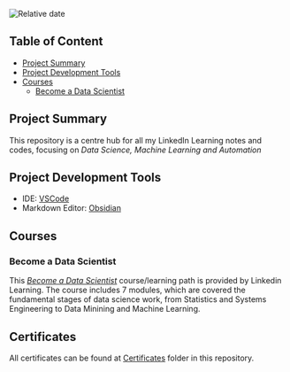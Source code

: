 ![Relative date](https://img.shields.io/date/1635211181)

## Table of Content
- [Project Summary](#project-summary)
- [Project Development Tools](#project-development-tools)
- [Courses](#courses)
	- [Become a Data Scientist](#become-a-data-scientist)


## Project Summary 
This repository is a centre hub for all my LinkedIn Learning notes and codes, focusing on *Data Science, Machine Learning and Automation*

## Project Development Tools 
- IDE: [VSCode](https://code.visualstudio.com/)
- Markdown Editor: [Obsidian](https://obsidian.md/)

## Courses
### Become a Data Scientist
This [*Become a Data Scientist*](https://github.com/wtbrissy/Linkedin_learning/tree/main/Become%20a%20Data%20Scientist) course/learning path is provided by Linkedin Learning. The course includes 7 modules, which are covered the fundamental stages of data science work, from Statistics and Systems Engineering to Data Minining and Machine Learning. 

## Certificates 
All certificates can be found at [Certificates](https://github.com/wtbrissy/Linkedin_learning/tree/main/Certificates) folder in this repository.